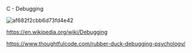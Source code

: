 C - Debugging

![af682f2cbb6d73fd4e42](https://github.com/hfakir/alx-low_level_programming/assets/114278488/8b385ef6-9872-4647-be72-ee2065f7f79b)

https://en.wikipedia.org/wiki/Debugging

https://www.thoughtfulcode.com/rubber-duck-debugging-psychology/
